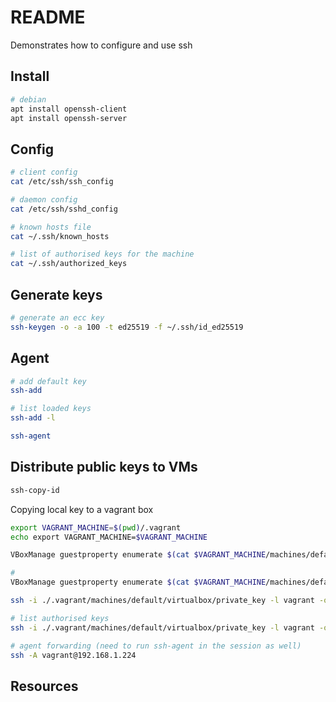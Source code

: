 # README
Demonstrates how to configure and use ssh 

## Install

```sh
# debian
apt install openssh-client
apt install openssh-server
```

## Config 
```sh
# client config 
cat /etc/ssh/ssh_config           

# daemon config
cat /etc/ssh/sshd_config           

# known hosts file
cat ~/.ssh/known_hosts 

# list of authorised keys for the machine 
cat ~/.ssh/authorized_keys
```

## Generate keys 
```sh
# generate an ecc key
ssh-keygen -o -a 100 -t ed25519 -f ~/.ssh/id_ed25519  
```

## Agent
```sh
# add default key
ssh-add

# list loaded keys
ssh-add -l

ssh-agent
```


## Distribute public keys to VMs
```sh
ssh-copy-id
```

Copying local key to a vagrant box
```sh
export VAGRANT_MACHINE=$(pwd)/.vagrant   
echo export VAGRANT_MACHINE=$VAGRANT_MACHINE        

VBoxManage guestproperty enumerate $(cat $VAGRANT_MACHINE/machines/default/virtualbox/id) | grep '\/1\/V4\/IP' | cut -f2 -d"," | cut -f2 -d ":"

# 
VBoxManage guestproperty enumerate $(cat $VAGRANT_MACHINE/machines/default/virtualbox/id) 

ssh -i ./.vagrant/machines/default/virtualbox/private_key -l vagrant -o StrictHostKeyChecking=no -p 22 192.168.1.224 'mkdir -m 700 ~/.ssh; echo ' $(< ~/.ssh/id_ed25519.pub) ' >> ~/.ssh/authorized_keys ; chmod 600 ~/.ssh/authorized_keys' 

# list authorised keys
ssh -i ./.vagrant/machines/default/virtualbox/private_key -l vagrant -o StrictHostKeyChecking=no -p 22 192.168.1.224 'cat ~/.ssh/authorized_keys'

# agent forwarding (need to run ssh-agent in the session as well)
ssh -A vagrant@192.168.1.224   
```



## Resources


